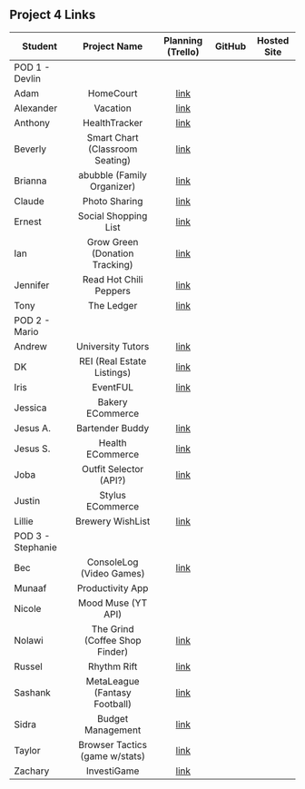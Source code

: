## Project 4 Links 

| Student | Project Name | Planning (Trello) | GitHub | Hosted Site |
|---|:---:|:---:|:---:|:---:|
| POD 1 - Devlin |  |  |  |  |
| Adam | HomeCourt | [link](https://trello.com/b/NkmO1Z0Q/homecourt) |  |  |
| Alexander | Vacation | [link](https://trello.com/b/SM6tCjC2/vaction-social-app) |  |  |
| Anthony | HealthTracker | [link](https://trello.com/b/B7g9bGUa/healthtracker) |  |  |
| Beverly | Smart Chart (Classroom Seating) | [link](https://trello.com/b/XCn4DlOC/p4) |  |  |
| Brianna | abubble (Family Organizer) | [link](https://trello.com/b/8udoXGyU/p4-abubble) |  |  |
| Claude | Photo Sharing | [link](https://trello.com/b/minM91Ck/project-4) |  |  |
| Ernest | Social Shopping List | [link](https://trello.com/b/UXO7d20V/p4) |  |  |
| Ian | Grow Green (Donation Tracking) | [link](https://trello.com/b/7kn991cX/project-4) |  |  |
| Jennifer | Read Hot Chili Peppers | [link](https://trello.com/b/WIijFORo/p4-read-hot-chili-peppers) |  |  |
| Tony | The Ledger | [link](https://trello.com/b/4qVjToFn/p4-the-ledger) |  |  |
| POD 2 - Mario |  |  |  |  |
| Andrew | University Tutors | [link](https://trello.com/b/xoaa8Z1N/tutorup4) |  |  |
| DK | REI (Real Estate Listings) | [link](https://trello.com/b/LKxhzxN8/rei-project4) |  |  |
| Iris | EventFUL | [link](https://trello.com/b/nCG9G5L3/project-4-board) |  |  |
| Jessica | Bakery ECommerce |  |  |  |
| Jesus A. | Bartender Buddy | [link](https://trello.com/b/vxanfXtV/unit-4-bartending) |  |  |
| Jesus S. | Health ECommerce  | [link](https://trello.com/b/y0SkAvv0/capstone) |  |  |
| Joba | Outfit Selector (API?) | [link](https://trello.com/b/96ikdQ4Y/sei-capstone-project) |  |  |
| Justin | Stylus ECommerce |  |  |  |
| Lillie | Brewery WishList | [link](https://trello.com/b/WL8yWqll/brewery-wishlist) |  |  |
| POD 3 - Stephanie |  |  |  |  |
| Bec | ConsoleLog (Video Games) | [link](https://trello.com/b/L6LXpNep/project-3-consolelog) |  |  |
| Munaaf | Productivity App |  |  |  |
| Nicole | Mood Muse (YT API) |  |  |  |
| Nolawi | The Grind (Coffee Shop Finder) | [link](https://trello.com/b/Epxd4RfQ/p4-the-grind) |  |  |
| Russel | Rhythm Rift | [link](https://trello.com/b/AEFnAg7X/rhythm-rift) |  |  |
| Sashank | MetaLeague (Fantasy Football) | [link](https://trello.com/b/R9Rwy5E4/p4-metaleague) |  |  |
| Sidra | Budget Management | [link](https://trello.com/b/K5ij29am/budget-management) |  |  |
| Taylor | Browser Tactics (game w/stats) | [link](https://trello.com/b/KtRFI80A/browser-tactics) |  |  |
| Zachary | InvestiGame | [link](https://trello.com/b/jNzRLC5Q/project-4) |  |  |
